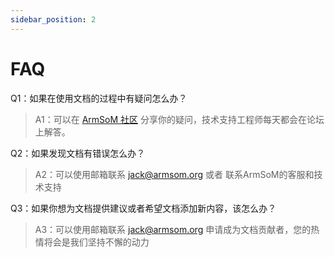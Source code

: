 ```yaml
---
sidebar_position: 2
---
```


#  FAQ

Q1：如果在使用文档的过程中有疑问怎么办？

> A1：可以在 [ArmSoM 社区](http://forum.armsom.org/) 分享你的疑问，技术支持工程师每天都会在论坛上解答。

Q2：如果发现文档有错误怎么办？

> A2：可以使用邮箱联系 jack@armsom.org 或者 联系ArmSoM的客服和技术支持

Q3：如果你想为文档提供建议或者希望文档添加新内容，该怎么办？

> A3：可以使用邮箱联系 jack@armsom.org 申请成为文档贡献者，您的热情将会是我们坚持不懈的动力

